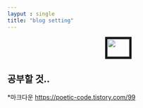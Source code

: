 ```yaml
---
layput : single
title: "blog setting"
---
```



<center>
<img src="http://t1.daumcdn.net/friends/prod/editor/dc8b3d02-a15a-4afa-a88b-989cf2a50476.jpg" width="50" height="40" border="5"/>
</center> 

## 공부할 것..
*마크다운 
<https://poetic-code.tistory.com/99>
